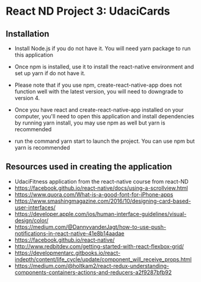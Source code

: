 # React ND Project 3: UdaciCards

## Installation

* Install Node.js if you do not have it. You will need yarn package to run this application

* Once npm is installed, use it to install the react-native environment and set up yarn if do not have it.

* Please note that if you use npm, create-react-native-app does not function well with the latest version, you will need to downgrade to version 4.

* Once you have react and create-react-native-app installed on your computer, you'll need to open this application and install dependencies by running yarn install, you may use npm as well but yarn is recommended

* run the command yarn start to launch the project. You can use npm but yarn is recommended

## Resources used in creating the application

* UdaciFitness application from the react-native course from react-ND
* https://facebook.github.io/react-native/docs/using-a-scrollview.html
* https://www.quora.com/What-is-a-good-font-for-iPhone-apps
* https://www.smashingmagazine.com/2016/10/designing-card-based-user-interfaces/
* https://developer.apple.com/ios/human-interface-guidelines/visual-design/color/
* https://medium.com/@DannyvanderJagt/how-to-use-push-notifications-in-react-native-41e8b14aadae
* https://facebook.github.io/react-native/
* http://www.redbitdev.com/getting-started-with-react-flexbox-grid/
* https://developmentarc.gitbooks.io/react-indepth/content/life_cycle/update/component_will_receive_props.html
* https://medium.com/@holtkam2/react-redux-understanding-components-containers-actions-and-reducers-a2f9287bfb92
